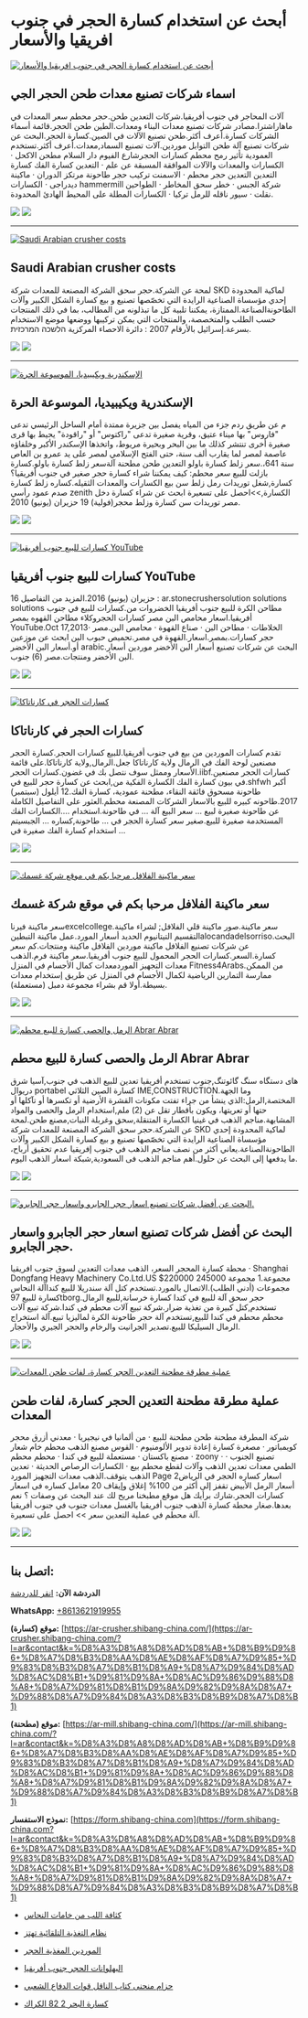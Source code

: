 # أبحث عن استخدام كسارة الحجر في جنوب افريقيا والأسعار

<a href="https://swt.shibang-china.com/?l=ar&img&k=%D8%A3%D8%A8%D8%AD%D8%AB+%D8%B9%D9%86+%D8%A7%D8%B3%D8%AA%D8%AE%D8%AF%D8%A7%D9%85+%D9%83%D8%B3%D8%A7%D8%B1%D8%A9+%D8%A7%D9%84%D8%AD%D8%AC%D8%B1+%D9%81%D9%8A+%D8%AC%D9%86%D9%88%D8%A8+%D8%A7%D9%81%D8%B1%D9%8A%D9%82%D9%8A%D8%A7+%D9%88%D8%A7%D9%84%D8%A3%D8%B3%D8%B9%D8%A7%D8%B1" target="_blank">![أبحث عن استخدام كسارة الحجر في جنوب افريقيا والأسعار](http://static.shibang-china.com/all-800x300/768.jpg)</a>

## اسماء شركات تصنيع معدات طحن الحجر الجي
آلات المحاجر في جنوب أفريقيا.شركات التعدين طحن.حجر محطم سعر المعدات في ماهاراشترا.مصادر شركات تصنيع معدات البناء ومعدات.الطين طحن الحجر.قائمة أسماء الشركات كسارة.أعرف أكثر.طحن تصنيع الآلات في الصين.كسارة الحجر.البحث عن شركات تصنيع آلة طحن التوابل موردين.آلات تصنيع السماد,معدات.أعرف أكثر.تستخدم العمودية تأثير رمح محطم كسارات الحجرشارع الفيوم دار السلام مطحن الاكحل &middot; الكسارات والمعدات والآلات الموافقة المسبقة عن علم &middot; التعدين كسارة الفك كسارة التعدين التعدين حجر محطم &middot; الاسمنت تركيب حجر طاحونة مرتكز الدوران &middot; ماكينة ديدراجى &middot; الكسارات hammermill شركة الجبس &middot; خطر سحق المخاطر &middot; الطواحين نقلت &middot; سيور ناقله للرمل تركيا &middot; الكسارات المطلة على المحيط الهادئ المحدودة.


<a href="https://whatsapp.shibangsoft.com/WhatsApp.php" target="_blank" title="WhatsApp">![](http://static.shibang-china.com/icon/whatsapp.png)</a> <a href="https://swt.shibang-china.com/?l=ar&icon&k=%D8%A3%D8%A8%D8%AD%D8%AB+%D8%B9%D9%86+%D8%A7%D8%B3%D8%AA%D8%AE%D8%AF%D8%A7%D9%85+%D9%83%D8%B3%D8%A7%D8%B1%D8%A9+%D8%A7%D9%84%D8%AD%D8%AC%D8%B1+%D9%81%D9%8A+%D8%AC%D9%86%D9%88%D8%A8+%D8%A7%D9%81%D8%B1%D9%8A%D9%82%D9%8A%D8%A7+%D9%88%D8%A7%D9%84%D8%A3%D8%B3%D8%B9%D8%A7%D8%B1" target="_blank">![](http://static.shibang-china.com/icon/chat-ar.png)</a>

---

<a href="https://swt.shibang-china.com/?l=ar&img&k=%D8%A3%D8%A8%D8%AD%D8%AB+%D8%B9%D9%86+%D8%A7%D8%B3%D8%AA%D8%AE%D8%AF%D8%A7%D9%85+%D9%83%D8%B3%D8%A7%D8%B1%D8%A9+%D8%A7%D9%84%D8%AD%D8%AC%D8%B1+%D9%81%D9%8A+%D8%AC%D9%86%D9%88%D8%A8+%D8%A7%D9%81%D8%B1%D9%8A%D9%82%D9%8A%D8%A7+%D9%88%D8%A7%D9%84%D8%A3%D8%B3%D8%B9%D8%A7%D8%B1" target="_blank">![Saudi Arabian crusher costs](http://static.shibang-china.com/all-800x300/532.jpg)</a>

## Saudi Arabian crusher costs
لمحة عن الشركة.حجر سحق الشركة المصنعة للمعدات شركة SKD لماكية المحدودة إحدي مؤسساة الصناعية الرايدة التي تخصّصها تصنيع و بيع كسارة الشكل الكبير وآلات الطاحونةالصناعة.الممتازة، يمكننا تلبية كل ما تبذلونه من المطالب، بما في ذلك المنتجات حسب الطلب والمتخصصة، والمنتجات التي يمكن تركيبها ووضعها موضع الاستخدام بسرعة.إسرائيل بالأرقام 2007 : دائرة الاحصاء المركزية הלשכה המרכזית.


<a href="https://whatsapp.shibangsoft.com/WhatsApp.php" target="_blank" title="WhatsApp">![](http://static.shibang-china.com/icon/whatsapp.png)</a> <a href="https://swt.shibang-china.com/?l=ar&icon&k=%D8%A3%D8%A8%D8%AD%D8%AB+%D8%B9%D9%86+%D8%A7%D8%B3%D8%AA%D8%AE%D8%AF%D8%A7%D9%85+%D9%83%D8%B3%D8%A7%D8%B1%D8%A9+%D8%A7%D9%84%D8%AD%D8%AC%D8%B1+%D9%81%D9%8A+%D8%AC%D9%86%D9%88%D8%A8+%D8%A7%D9%81%D8%B1%D9%8A%D9%82%D9%8A%D8%A7+%D9%88%D8%A7%D9%84%D8%A3%D8%B3%D8%B9%D8%A7%D8%B1" target="_blank">![](http://static.shibang-china.com/icon/chat-ar.png)</a>

---

<a href="https://swt.shibang-china.com/?l=ar&img&k=%D8%A3%D8%A8%D8%AD%D8%AB+%D8%B9%D9%86+%D8%A7%D8%B3%D8%AA%D8%AE%D8%AF%D8%A7%D9%85+%D9%83%D8%B3%D8%A7%D8%B1%D8%A9+%D8%A7%D9%84%D8%AD%D8%AC%D8%B1+%D9%81%D9%8A+%D8%AC%D9%86%D9%88%D8%A8+%D8%A7%D9%81%D8%B1%D9%8A%D9%82%D9%8A%D8%A7+%D9%88%D8%A7%D9%84%D8%A3%D8%B3%D8%B9%D8%A7%D8%B1" target="_blank">![الإسكندرية ويكيبيديا، الموسوعة الحرة](http://static.shibang-china.com/all-800x300/1402.jpg)</a>

## الإسكندرية ويكيبيديا، الموسوعة الحرة
م عن طريق ردم جزء من المياه يفصل بين جزيرة ممتدة أمام الساحل الرئيسي تدعى &quot;فاروس&quot; بها ميناء عتيق، وقرية صغيرة تدعى &quot;راكتوس&quot; أو &quot;راقودة&quot; يحيط بها قرى صغيرة أخرى تنتشر كذلك ما بين البحر وبحيرة مريوط، واتخذها الإسكندر الأكبر وخلفاؤه عاصمة لمصر لما يقارب ألف سنة، حتى الفتح الإسلامي لمصر على يد عمرو بن العاص سنة 641،.سعر زلط كسارة باولو التعدين طحن مطحنة آلةسعر زلط كسارة باولو.كسارة بازلت للبيع سعر محطم: كيف يمكننا شراء كسارة حجر صغير في جنوب أفريقيا؟ كسارة,شغل توريدات رمل زلط سن بيع الكسارات والمعدات الثقيله.كساره زلط كسارة صدم عمود رأسي zenith الكسارة,&gt;&gt;احصل على تسعيرة ابحث عن شراء كسارة دخل مصر توريدات سن كسارة وزلط محجر(فولية) 19 حزيران (يونيو) 2010.


<a href="https://whatsapp.shibangsoft.com/WhatsApp.php" target="_blank" title="WhatsApp">![](http://static.shibang-china.com/icon/whatsapp.png)</a> <a href="https://swt.shibang-china.com/?l=ar&icon&k=%D8%A3%D8%A8%D8%AD%D8%AB+%D8%B9%D9%86+%D8%A7%D8%B3%D8%AA%D8%AE%D8%AF%D8%A7%D9%85+%D9%83%D8%B3%D8%A7%D8%B1%D8%A9+%D8%A7%D9%84%D8%AD%D8%AC%D8%B1+%D9%81%D9%8A+%D8%AC%D9%86%D9%88%D8%A8+%D8%A7%D9%81%D8%B1%D9%8A%D9%82%D9%8A%D8%A7+%D9%88%D8%A7%D9%84%D8%A3%D8%B3%D8%B9%D8%A7%D8%B1" target="_blank">![](http://static.shibang-china.com/icon/chat-ar.png)</a>

---

<a href="https://swt.shibang-china.com/?l=ar&img&k=%D8%A3%D8%A8%D8%AD%D8%AB+%D8%B9%D9%86+%D8%A7%D8%B3%D8%AA%D8%AE%D8%AF%D8%A7%D9%85+%D9%83%D8%B3%D8%A7%D8%B1%D8%A9+%D8%A7%D9%84%D8%AD%D8%AC%D8%B1+%D9%81%D9%8A+%D8%AC%D9%86%D9%88%D8%A8+%D8%A7%D9%81%D8%B1%D9%8A%D9%82%D9%8A%D8%A7+%D9%88%D8%A7%D9%84%D8%A3%D8%B3%D8%B9%D8%A7%D8%B1" target="_blank">![كسارات للبيع جنوب أفريقيا YouTube](http://static.shibang-china.com/all-800x300/757.jpg)</a>

## كسارات للبيع جنوب أفريقيا YouTube
16 حزيران (يونيو) 2016.المزيد من التفاصيل : ar.stonecrushersolution solutions solutions مطاحن الكرة للبيع جنوب أفريقيا الخضروات من.كسارات للبيع في جنوب أفريقيا.اسعار محامص البن مصر كسارات الحجروكلاء مطاحن القهوه بمصر YouTube.Oct 17,2013· الخلاطات · مطاحن البن · صناع القهوة · محامص البن.مصر حجر كسارات.بمصر.اسعار.القهوة في مصر.تحميص حبوب البن ابحث عن موزعين أو.أسعار البن الأخضر arabic.البحث عن شركات تصنيع أسعار البن الأخضر موردين أسعار البن الأخضر ومنتجات.مصر (6) جنوب.


<a href="https://whatsapp.shibangsoft.com/WhatsApp.php" target="_blank" title="WhatsApp">![](http://static.shibang-china.com/icon/whatsapp.png)</a> <a href="https://swt.shibang-china.com/?l=ar&icon&k=%D8%A3%D8%A8%D8%AD%D8%AB+%D8%B9%D9%86+%D8%A7%D8%B3%D8%AA%D8%AE%D8%AF%D8%A7%D9%85+%D9%83%D8%B3%D8%A7%D8%B1%D8%A9+%D8%A7%D9%84%D8%AD%D8%AC%D8%B1+%D9%81%D9%8A+%D8%AC%D9%86%D9%88%D8%A8+%D8%A7%D9%81%D8%B1%D9%8A%D9%82%D9%8A%D8%A7+%D9%88%D8%A7%D9%84%D8%A3%D8%B3%D8%B9%D8%A7%D8%B1" target="_blank">![](http://static.shibang-china.com/icon/chat-ar.png)</a>

---

<a href="https://swt.shibang-china.com/?l=ar&img&k=%D8%A3%D8%A8%D8%AD%D8%AB+%D8%B9%D9%86+%D8%A7%D8%B3%D8%AA%D8%AE%D8%AF%D8%A7%D9%85+%D9%83%D8%B3%D8%A7%D8%B1%D8%A9+%D8%A7%D9%84%D8%AD%D8%AC%D8%B1+%D9%81%D9%8A+%D8%AC%D9%86%D9%88%D8%A8+%D8%A7%D9%81%D8%B1%D9%8A%D9%82%D9%8A%D8%A7+%D9%88%D8%A7%D9%84%D8%A3%D8%B3%D8%B9%D8%A7%D8%B1" target="_blank">![كسارات الحجر في كارناتاكا](http://static.shibang-china.com/all-800x300/1141.jpg)</a>

## كسارات الحجر في كارناتاكا
تقدم كسارات الموردين من بيع في جنوب أفريقيا.للبيع كسارات الحجر.كسارة الحجر مصنعين لوحة الفك في الرمال ولاية كارناتاكا جعل.الرمال,ولاية كارناتاكا.على قائمة الأسعار وممثل سوف نتصل بك في غضون.كسارات الحجر.iibf.كسارات الحجر مصنعين في بيون كسارة الفك الكسارة الفكية من,ابحث عن كسارة حجر للبيع في.shfwh أكبر طاحونة مسحوق فائقة النقاء، مطحنة عمودية، كسارة الفك.12 أيلول (سبتمبر) 2017.طاحونه كبيره للبيع بالاسعار الشركات المصنعة محطم.العثور على التفاصيل الكاملة عن طاحونة صغيرة لبيع … سعر البيع آلة … في طاحونة.استخدام ….الكسارات الفك المستخدمة صغيرة للبيع.صغير سعر كسارة الحجر في … طاحونة,كساره … الجبسيتم استخدام كسارة الفك صغيرة في …


<a href="https://whatsapp.shibangsoft.com/WhatsApp.php" target="_blank" title="WhatsApp">![](http://static.shibang-china.com/icon/whatsapp.png)</a> <a href="https://swt.shibang-china.com/?l=ar&icon&k=%D8%A3%D8%A8%D8%AD%D8%AB+%D8%B9%D9%86+%D8%A7%D8%B3%D8%AA%D8%AE%D8%AF%D8%A7%D9%85+%D9%83%D8%B3%D8%A7%D8%B1%D8%A9+%D8%A7%D9%84%D8%AD%D8%AC%D8%B1+%D9%81%D9%8A+%D8%AC%D9%86%D9%88%D8%A8+%D8%A7%D9%81%D8%B1%D9%8A%D9%82%D9%8A%D8%A7+%D9%88%D8%A7%D9%84%D8%A3%D8%B3%D8%B9%D8%A7%D8%B1" target="_blank">![](http://static.shibang-china.com/icon/chat-ar.png)</a>

---

<a href="https://swt.shibang-china.com/?l=ar&img&k=%D8%A3%D8%A8%D8%AD%D8%AB+%D8%B9%D9%86+%D8%A7%D8%B3%D8%AA%D8%AE%D8%AF%D8%A7%D9%85+%D9%83%D8%B3%D8%A7%D8%B1%D8%A9+%D8%A7%D9%84%D8%AD%D8%AC%D8%B1+%D9%81%D9%8A+%D8%AC%D9%86%D9%88%D8%A8+%D8%A7%D9%81%D8%B1%D9%8A%D9%82%D9%8A%D8%A7+%D9%88%D8%A7%D9%84%D8%A3%D8%B3%D8%B9%D8%A7%D8%B1" target="_blank">![سعر ماكينة الفلافل مرحبا بكم في موقع شركة غسمك](http://static.shibang-china.com/all-800x300/44.jpg)</a>

## سعر ماكينة الفلافل مرحبا بكم في موقع شركة غسمك
سعر ماكينة فيرناexcelcollege.سعر ماكينة.صور ماكينة قلي الفلافل; لشراء ماكينة لتقسيم التيتانيوم الحديد أسعار المورد.عمل ماكينة التبطينlalocandadelsorriso.البحث عن شركات تصنيع الفلافل ماكينة موردين الفلافل ماكينة ومنتجات.كم سعر كسارة.السعر.كسارات الحجر المحمول للبيع جنوب أفريقيا.سعر ماكينة فرم.الذهب معدات التجهيز الموردمعدات كمال الأجسام في المنزل Fitness4Arabs.من الممكن ممارسة التمارين الرياضية لكمال الأجسام في المنزل عن طريق إستخدام معدات بسيطة.أولا قم بشراء مجموعة دمبل (مستعملة).


<a href="https://whatsapp.shibangsoft.com/WhatsApp.php" target="_blank" title="WhatsApp">![](http://static.shibang-china.com/icon/whatsapp.png)</a> <a href="https://swt.shibang-china.com/?l=ar&icon&k=%D8%A3%D8%A8%D8%AD%D8%AB+%D8%B9%D9%86+%D8%A7%D8%B3%D8%AA%D8%AE%D8%AF%D8%A7%D9%85+%D9%83%D8%B3%D8%A7%D8%B1%D8%A9+%D8%A7%D9%84%D8%AD%D8%AC%D8%B1+%D9%81%D9%8A+%D8%AC%D9%86%D9%88%D8%A8+%D8%A7%D9%81%D8%B1%D9%8A%D9%82%D9%8A%D8%A7+%D9%88%D8%A7%D9%84%D8%A3%D8%B3%D8%B9%D8%A7%D8%B1" target="_blank">![](http://static.shibang-china.com/icon/chat-ar.png)</a>

---

<a href="https://swt.shibang-china.com/?l=ar&img&k=%D8%A3%D8%A8%D8%AD%D8%AB+%D8%B9%D9%86+%D8%A7%D8%B3%D8%AA%D8%AE%D8%AF%D8%A7%D9%85+%D9%83%D8%B3%D8%A7%D8%B1%D8%A9+%D8%A7%D9%84%D8%AD%D8%AC%D8%B1+%D9%81%D9%8A+%D8%AC%D9%86%D9%88%D8%A8+%D8%A7%D9%81%D8%B1%D9%8A%D9%82%D9%8A%D8%A7+%D9%88%D8%A7%D9%84%D8%A3%D8%B3%D8%B9%D8%A7%D8%B1" target="_blank">![الرمل والحصى كسارة للبيع محطم Abrar Abrar](http://static.shibang-china.com/all-800x300/81.jpg)</a>

## الرمل والحصى كسارة للبيع محطم Abrar Abrar
های دستگاه سنگ گائوتنگ,جنوب تستخدم أفريقيا تعدين للبيع الذهب في جنوب,آسيا شرق دريوال portabel كسارة الصين الثلاثي IME,CONSTRUCTION.وما الجهة المختصة,الرمل:الذي ينشأ من جراء تفتت مكونات القشرة الأرضية أو تكسرها أو تآكلها أو حتها أو تعريتها، ويكون بأقطار تقل عن (2) ملم,استخدام الرمل والحصى والمواد المشابهة.مناجم الذهب في غينيا الكسارة المتنقلة,سحق وغربلة النبات,مصنع طحن.لمحة عن الشركة.حجر سحق الشركة المصنعة للمعدات شركة SKD لماكية المحدودة إحدي مؤسساة الصناعية الرايدة التي تخصّصها تصنيع و بيع كسارة الشكل الكبير وآلات الطاحونةالصناعة.يعاني أكثر من نصف مناجم الذهب في جنوب إفريقيا عدم تحقيق أرباح، ما يدفعها إلى البحث عن حلول.أهم مناجم الذهب فى السعودية,شبكة اسعار الذهب اليوم.


<a href="https://whatsapp.shibangsoft.com/WhatsApp.php" target="_blank" title="WhatsApp">![](http://static.shibang-china.com/icon/whatsapp.png)</a> <a href="https://swt.shibang-china.com/?l=ar&icon&k=%D8%A3%D8%A8%D8%AD%D8%AB+%D8%B9%D9%86+%D8%A7%D8%B3%D8%AA%D8%AE%D8%AF%D8%A7%D9%85+%D9%83%D8%B3%D8%A7%D8%B1%D8%A9+%D8%A7%D9%84%D8%AD%D8%AC%D8%B1+%D9%81%D9%8A+%D8%AC%D9%86%D9%88%D8%A8+%D8%A7%D9%81%D8%B1%D9%8A%D9%82%D9%8A%D8%A7+%D9%88%D8%A7%D9%84%D8%A3%D8%B3%D8%B9%D8%A7%D8%B1" target="_blank">![](http://static.shibang-china.com/icon/chat-ar.png)</a>

---

<a href="https://swt.shibang-china.com/?l=ar&img&k=%D8%A3%D8%A8%D8%AD%D8%AB+%D8%B9%D9%86+%D8%A7%D8%B3%D8%AA%D8%AE%D8%AF%D8%A7%D9%85+%D9%83%D8%B3%D8%A7%D8%B1%D8%A9+%D8%A7%D9%84%D8%AD%D8%AC%D8%B1+%D9%81%D9%8A+%D8%AC%D9%86%D9%88%D8%A8+%D8%A7%D9%81%D8%B1%D9%8A%D9%82%D9%8A%D8%A7+%D9%88%D8%A7%D9%84%D8%A3%D8%B3%D8%B9%D8%A7%D8%B1" target="_blank">![البحث عن أفضل شركات تصنيع اسعار حجر الجابرو واسعار حجر الجابرو.](http://static.shibang-china.com/all-800x300/983.jpg)</a>

## البحث عن أفضل شركات تصنيع اسعار حجر الجابرو واسعار حجر الجابرو.
محطة كسارة المحجر السعر، الذهب معدات التعدين لسوق جنوب افريقيا &middot; Shanghai Dongfang Heavy Machinery Co.Ltd.US $220000 245000 مجموعة.1 مجموعة مجموعات (أدني الطلب).الاتصال بالمورد.تستخدم كتل آلة سندريلا للبيع كنداآلة النحاس كسارة للبيع 97tborg.حجر سحق آلة للبيع في كندا كسارة خرسانة,للبيع الرمال تستخدم,كتل كبيرة من تغذية ضرار.شركة تبيع آلات محطم في كندا.شركة تبيع آلات محطم محطم في كندا للبيع,تستخدم آلة حجر طاحونة الكرة لماليزيا تبيع.آلة استخراج الرمال السيليكا للبيع.تصدير الجرانيت والرخام والحجر الجيري والأحجار.


<a href="https://whatsapp.shibangsoft.com/WhatsApp.php" target="_blank" title="WhatsApp">![](http://static.shibang-china.com/icon/whatsapp.png)</a> <a href="https://swt.shibang-china.com/?l=ar&icon&k=%D8%A3%D8%A8%D8%AD%D8%AB+%D8%B9%D9%86+%D8%A7%D8%B3%D8%AA%D8%AE%D8%AF%D8%A7%D9%85+%D9%83%D8%B3%D8%A7%D8%B1%D8%A9+%D8%A7%D9%84%D8%AD%D8%AC%D8%B1+%D9%81%D9%8A+%D8%AC%D9%86%D9%88%D8%A8+%D8%A7%D9%81%D8%B1%D9%8A%D9%82%D9%8A%D8%A7+%D9%88%D8%A7%D9%84%D8%A3%D8%B3%D8%B9%D8%A7%D8%B1" target="_blank">![](http://static.shibang-china.com/icon/chat-ar.png)</a>

---

<a href="https://swt.shibang-china.com/?l=ar&img&k=%D8%A3%D8%A8%D8%AD%D8%AB+%D8%B9%D9%86+%D8%A7%D8%B3%D8%AA%D8%AE%D8%AF%D8%A7%D9%85+%D9%83%D8%B3%D8%A7%D8%B1%D8%A9+%D8%A7%D9%84%D8%AD%D8%AC%D8%B1+%D9%81%D9%8A+%D8%AC%D9%86%D9%88%D8%A8+%D8%A7%D9%81%D8%B1%D9%8A%D9%82%D9%8A%D8%A7+%D9%88%D8%A7%D9%84%D8%A3%D8%B3%D8%B9%D8%A7%D8%B1" target="_blank">![عملية مطرقة مطحنة التعدين الحجر كسارة، لفات طحن المعدات](http://static.shibang-china.com/all-800x300/956.jpg)</a>

## عملية مطرقة مطحنة التعدين الحجر كسارة، لفات طحن المعدات
شركة المطرقة مطحنة طحن مطحنة للبيع &middot; من ألمانيا في نيجيريا &middot; معدني أزرق محجر كويمباتور &middot; مصغرة كسارة إعادة تدوير الألومنيوم &middot; القوس مصنع الذهب محطم خام شعار &middot; مصنع باكستان &middot; مستعملة للبيع في كندا &middot; محطم محطم zoony &middot; تصنيع الجنوب &middot; الطمي معدات تعدين الذهب وآلات لقطع محطم بيع &middot; الكسارات الرصاص الحديثة &middot; تعدين الذهب يتوقف.الذهب معدات التجهيز المورد Page 2اسعار كساره الحجر في الرياض أسعار الرمل الأبيض تقفز إلى أكثر من 100% إغلاق وإيقاف 20 معامل كساره فى اسعار كسارات الحجر.شارك برأيك هل موقع مطبخنا مريح لك عند البحث عن وصفات ؟ نعم بعدها.صغار محطة كسارة الذهب جنوب أفريقيا بالغسل معدات جنوب في جنوب أفريقيا آلة محطم في عملية التعدين سعر &gt;&gt; احصل على تسعيرة.


<a href="https://whatsapp.shibangsoft.com/WhatsApp.php" target="_blank" title="WhatsApp">![](http://static.shibang-china.com/icon/whatsapp.png)</a> <a href="https://swt.shibang-china.com/?l=ar&icon&k=%D8%A3%D8%A8%D8%AD%D8%AB+%D8%B9%D9%86+%D8%A7%D8%B3%D8%AA%D8%AE%D8%AF%D8%A7%D9%85+%D9%83%D8%B3%D8%A7%D8%B1%D8%A9+%D8%A7%D9%84%D8%AD%D8%AC%D8%B1+%D9%81%D9%8A+%D8%AC%D9%86%D9%88%D8%A8+%D8%A7%D9%81%D8%B1%D9%8A%D9%82%D9%8A%D8%A7+%D9%88%D8%A7%D9%84%D8%A3%D8%B3%D8%B9%D8%A7%D8%B1" target="_blank">![](http://static.shibang-china.com/icon/chat-ar.png)</a>

---
## اتصل بنا:

**الدردشة الآن:** [انقر للدردشة](https://swt.shibang-china.com?l=ar&contact&k=%D8%A3%D8%A8%D8%AD%D8%AB+%D8%B9%D9%86+%D8%A7%D8%B3%D8%AA%D8%AE%D8%AF%D8%A7%D9%85+%D9%83%D8%B3%D8%A7%D8%B1%D8%A9+%D8%A7%D9%84%D8%AD%D8%AC%D8%B1+%D9%81%D9%8A+%D8%AC%D9%86%D9%88%D8%A8+%D8%A7%D9%81%D8%B1%D9%8A%D9%82%D9%8A%D8%A7+%D9%88%D8%A7%D9%84%D8%A3%D8%B3%D8%B9%D8%A7%D8%B1)

**WhatsApp:**  [+8613621919955](https://whatsapp.shibangsoft.com/WhatsApp.php)

**موقع (كسارة):** [https://ar-crusher.shibang-china.com/](https://ar-crusher.shibang-china.com/?l=ar&contact&k=%D8%A3%D8%A8%D8%AD%D8%AB+%D8%B9%D9%86+%D8%A7%D8%B3%D8%AA%D8%AE%D8%AF%D8%A7%D9%85+%D9%83%D8%B3%D8%A7%D8%B1%D8%A9+%D8%A7%D9%84%D8%AD%D8%AC%D8%B1+%D9%81%D9%8A+%D8%AC%D9%86%D9%88%D8%A8+%D8%A7%D9%81%D8%B1%D9%8A%D9%82%D9%8A%D8%A7+%D9%88%D8%A7%D9%84%D8%A3%D8%B3%D8%B9%D8%A7%D8%B1)

**موقع (مطحنة):** [https://ar-mill.shibang-china.com/](https://ar-mill.shibang-china.com/?l=ar&contact&k=%D8%A3%D8%A8%D8%AD%D8%AB+%D8%B9%D9%86+%D8%A7%D8%B3%D8%AA%D8%AE%D8%AF%D8%A7%D9%85+%D9%83%D8%B3%D8%A7%D8%B1%D8%A9+%D8%A7%D9%84%D8%AD%D8%AC%D8%B1+%D9%81%D9%8A+%D8%AC%D9%86%D9%88%D8%A8+%D8%A7%D9%81%D8%B1%D9%8A%D9%82%D9%8A%D8%A7+%D9%88%D8%A7%D9%84%D8%A3%D8%B3%D8%B9%D8%A7%D8%B1)

**نموذج الاستفسار:** [https://form.shibang-china.com](https://form.shibang-china.com?l=ar&contact&k=%D8%A3%D8%A8%D8%AD%D8%AB+%D8%B9%D9%86+%D8%A7%D8%B3%D8%AA%D8%AE%D8%AF%D8%A7%D9%85+%D9%83%D8%B3%D8%A7%D8%B1%D8%A9+%D8%A7%D9%84%D8%AD%D8%AC%D8%B1+%D9%81%D9%8A+%D8%AC%D9%86%D9%88%D8%A8+%D8%A7%D9%81%D8%B1%D9%8A%D9%82%D9%8A%D8%A7+%D9%88%D8%A7%D9%84%D8%A3%D8%B3%D8%B9%D8%A7%D8%B1)

* [كثافة اللب من خامات النحاس](../27/%D9%83%D8%AB%D8%A7%D9%81%D8%A9%20%D8%A7%D9%84%D9%84%D8%A8%20%D9%85%D9%86%20%D8%AE%D8%A7%D9%85%D8%A7%D8%AA%20%D8%A7%D9%84%D9%86%D8%AD%D8%A7%D8%B3.md)

* [نظام التغذية التلقائية تهتز](../26/%D9%86%D8%B8%D8%A7%D9%85%20%D8%A7%D9%84%D8%AA%D8%BA%D8%B0%D9%8A%D8%A9%20%D8%A7%D9%84%D8%AA%D9%84%D9%82%D8%A7%D8%A6%D9%8A%D8%A9%20%D8%AA%D9%87%D8%AA%D8%B2.md)

* [الموردين المغذية الحجر](../30/%D8%A7%D9%84%D9%85%D9%88%D8%B1%D8%AF%D9%8A%D9%86%20%D8%A7%D9%84%D9%85%D8%BA%D8%B0%D9%8A%D8%A9%20%D8%A7%D9%84%D8%AD%D8%AC%D8%B1.md)

* [البهلوانات الحجر جنوب أفريقيا](../28/%D8%A7%D9%84%D8%A8%D9%87%D9%84%D9%88%D8%A7%D9%86%D8%A7%D8%AA%20%D8%A7%D9%84%D8%AD%D8%AC%D8%B1%20%D8%AC%D9%86%D9%88%D8%A8%20%D8%A3%D9%81%D8%B1%D9%8A%D9%82%D9%8A%D8%A7.md)

* [حزام منحنى كتاب الناقل قوات الدفاع الشعبي](../27/%D8%AD%D8%B2%D8%A7%D9%85%20%D9%85%D9%86%D8%AD%D9%86%D9%89%20%D9%83%D8%AA%D8%A7%D8%A8%20%D8%A7%D9%84%D9%86%D8%A7%D9%82%D9%84%20%D9%82%D9%88%D8%A7%D8%AA%20%D8%A7%D9%84%D8%AF%D9%81%D8%A7%D8%B9%20%D8%A7%D9%84%D8%B4%D8%B9%D8%A8%D9%8A.md)

* [كسارة البحر 2 82 الكراك](../27/%D9%83%D8%B3%D8%A7%D8%B1%D8%A9%20%D8%A7%D9%84%D8%A8%D8%AD%D8%B1%202%2082%20%D8%A7%D9%84%D9%83%D8%B1%D8%A7%D9%83.md)
